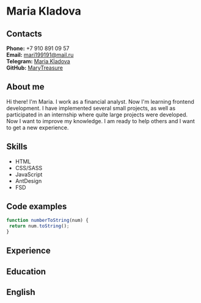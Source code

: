 # Maria Kladova

## Contacts
**Phone:** +7 910 891 09 57<br>
**Email:** <mari199191@mail.ru><br>
**Telegram:** [Maria Kladova](https://t.me/mary_treasure)<br>
**GitHub:** [MaryTreasure](https://github.com/MaryTreasure)<br>

## About me
Hi there! I'm Maria. I work as a financial analyst. Now I'm learning frontend development. I have implemented several small projects, as well as participated in an internship where quite large projects were developed. Now I want to improve my knowledge. I am ready to help others and I want to get a new experience.

## Skills
- HTML
- CSS/SASS
- JavaScript
- AntDesign
- FSD

## Code examples
```javascript
function numberToString(num) {
 return num.toString();
}
```

## Experience

## Education

## English